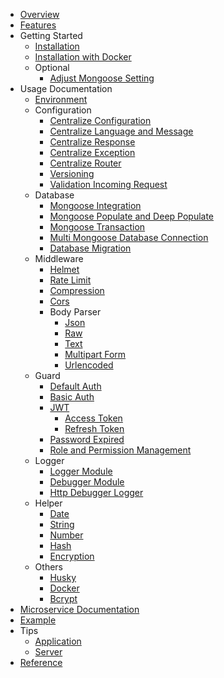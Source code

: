 <!-- docs/_sidebar.md -->

- [Overview](overview.md)
- [Features](features.md)
- Getting Started
    - [Installation](/getting-started/readme.md)
    - [Installation with Docker](/getting-started/with-docker.md)
    - Optional
        - [Adjust Mongoose Setting](/getting-started/adjust-mongoose-setting.md)
- Usage Documentation
    - [Environment](/usage/readme.md)
    - Configuration
        - [Centralize Configuration](/usage/configuration/centralize-configuration.md)
        - [Centralize Language and Message](/usage/configuration/centralize-language-and-message.md)
        - [Centralize Response](/usage/configuration/centralize-response.md)
        - [Centralize Exception](/usage/configuration/centralize-exception.md)
        - [Centralize Router](/usage/configuration/centralize-router.md)
        - [Versioning](/usage/configuration/versioning.md)
        - [Validation Incoming Request](/usage/configuration/validation-incoming-request.md)
    - Database
        - [Mongoose Integration](/usage/database/mongoose-integration.md)
        - [Mongoose Populate and Deep Populate](/usage/database/mongoose-populate-and-deep-populate.md)
        - [Mongoose Transaction](/usage/database/mongoose-transaction.md)
        - [Multi Mongoose Database Connection](/usage/database/multi-mongoose-database-connection.md)
        - [Database Migration](/usage/database/database-migration.md)
    - Middleware
        - [Helmet](/usage/middleware/helmet.md)
        - [Rate Limit](/usage/middleware/rate-limit.md)
        - [Compression](/usage/middleware/compression.md)
        - [Cors](/usage/middleware/cors.md)
        - Body Parser
            - [Json](/usage/middleware/body-parser/readme.md)
            - [Raw](/usage/middleware/body-parser/raw.md)
            - [Text](/usage/middleware/body-parser/text.md)
            - [Multipart Form](/usage/middleware/body-parser/multipart-form.md)
            - [Urlencoded](/usage/middleware/body-parser/urlencoded.md)
    - Guard
        - [Default Auth](/usage/guard/default-auth.md)
        - [Basic Auth](/usage/guard/basic-auth.md)
        - [JWT](/usage/guard/jwt/README.md)
            - [Access Token](/usage/guard/jwt/access-token.md)
            - [Refresh Token](/usage/guard/jwt/refresh-token.md)
        - [Password Expired](/usage/guard/password-expired.md)
        - [Role and Permission Management](/usage/guard/role-and-permission-management.md)
    - Logger
        - [Logger Module](/usage/logger/logger-module.md)
        - [Debugger Module](/usage/logger/debugger-module.md)
        - [Http Debugger Logger](/usage/logger/http-debugger-logger.md)
    - Helper
        - [Date](/usage/helper/date.md)
        - [String](/usage/helper/string.md)
        - [Number](/usage/helper/number.md)
        - [Hash](/usage/helper/hash.md)
        - [Encryption](/usage/helper/encryption.md)
    - Others
        - [Husky](/usage/others/husky.md)
        - [Docker](/usage/others/docker.md)
        - [Bcrypt](/usage/others/bcrypt.md)
- [Microservice Documentation ](/microservice/readme.md)
- [Example](example.md)
- Tips
    - [Application](/tips/readme.md)
    - [Server](/tips/server.md)
- [Reference](reference.md)